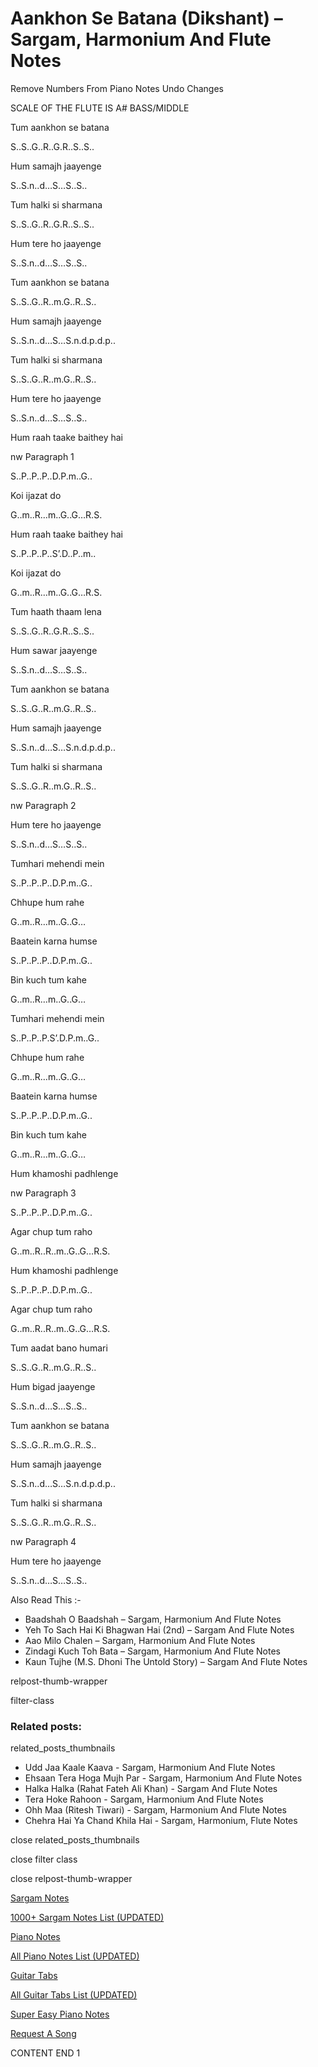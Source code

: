 
# Aankhon Se Batana (Dikshant) – Sargam, Harmonium And Flute Notes

Remove Numbers From Piano Notes
Undo Changes

SCALE OF THE FLUTE IS A# BASS/MIDDLE

Tum aankhon se batana

S..S..G..R..G.R..S..S..

Hum samajh jaayenge

S..S.n..d…S…S..S..

Tum halki si sharmana

S..S..G..R..G.R..S..S..

Hum tere ho jaayenge

S..S.n..d…S…S..S..

Tum aankhon se batana

S..S..G..R..m.G..R..S..

Hum samajh jaayenge

S..S.n..d…S…S.n.d.p.d.p..

Tum halki si sharmana

S..S..G..R..m.G..R..S..

Hum tere ho jaayenge

S..S.n..d…S…S..S..

Hum raah taake baithey hai

nw Paragraph 1

S..P..P..P..D.P.m..G..

Koi ijazat do

G..m..R…m..G..G…R.S.

Hum raah taake baithey hai

S..P..P..P..S’.D..P..m..

Koi ijazat do

G..m..R…m..G..G…R.S.

Tum haath thaam lena

S..S..G..R..G.R..S..S..

Hum sawar jaayenge

S..S.n..d…S…S..S..

Tum aankhon se batana

S..S..G..R..m.G..R..S..

Hum samajh jaayenge

S..S.n..d…S…S.n.d.p.d.p..

Tum halki si sharmana

S..S..G..R..m.G..R..S..

nw Paragraph 2

Hum tere ho jaayenge

S..S.n..d…S…S..S..

Tumhari mehendi mein

S..P..P..P..D.P.m..G..

Chhupe hum rahe

G..m..R…m..G..G…

Baatein karna humse

S..P..P..P..D.P.m..G..

Bin kuch tum kahe

G..m..R…m..G..G…

Tumhari mehendi mein

S..P..P..P.S’.D.P.m..G..

Chhupe hum rahe

G..m..R…m..G..G…

Baatein karna humse

S..P..P..P..D.P.m..G..

Bin kuch tum kahe

G..m..R…m..G..G…

Hum khamoshi padhlenge

nw Paragraph 3

S..P..P..P..D.P.m..G..

Agar chup tum raho

G..m..R..R..m..G..G…R.S.

Hum khamoshi padhlenge

S..P..P..P..D.P.m..G..

Agar chup tum raho

G..m..R..R..m..G..G…R.S.

Tum aadat bano humari

S..S..G..R..m.G..R..S..

Hum bigad jaayenge

S..S.n..d…S…S..S..

Tum aankhon se batana

S..S..G..R..m.G..R..S..

Hum samajh jaayenge

S..S.n..d…S…S.n.d.p.d.p..

Tum halki si sharmana

S..S..G..R..m.G..R..S..

nw Paragraph 4

Hum tere ho jaayenge

S..S.n..d…S…S..S..

Also Read This :-

* Baadshah O Baadshah – Sargam, Harmonium And Flute Notes
* Yeh To Sach Hai Ki Bhagwan Hai (2nd) – Sargam And Flute Notes
* Aao Milo Chalen – Sargam, Harmonium And Flute Notes
* Zindagi Kuch Toh Bata – Sargam, Harmonium And Flute Notes
* Kaun Tujhe (M.S. Dhoni The Untold Story) – Sargam And Flute Notes

relpost-thumb-wrapper

filter-class

### Related posts:

related_posts_thumbnails

* Udd Jaa Kaale Kaava - Sargam, Harmonium And Flute Notes
* Ehsaan Tera Hoga Mujh Par - Sargam, Harmonium And Flute Notes
* Halka Halka (Rahat Fateh Ali Khan) - Sargam And Flute Notes
* Tera Hoke Rahoon - Sargam, Harmonium And Flute Notes
* Ohh Maa (Ritesh Tiwari) - Sargam, Harmonium And Flute Notes
* Chehra Hai Ya Chand Khila Hai - Sargam, Harmonium, Flute Notes

close related_posts_thumbnails

close filter class

close relpost-thumb-wrapper

[Sargam Notes](https://www.notationsworld.com/sargam-notes.html)

[1000+ Sargam Notes List (UPDATED)](https://www.notationsworld.com/all-songs-list-sargam-notes.html)

[Piano Notes](https://www.notationsworld.com/piano-notes.html)

[All Piano Notes List (UPDATED)](https://www.notationsworld.com/all-songs-list-piano-notes.html)

[Guitar Tabs](https://www.notationsworld.com/guitar-tabs.html)

[All Guitar Tabs List (UPDATED)](https://www.notationsworld.com/all-songs-list-guitar-tabs.html)

[Super Easy Piano Notes](https://studywall.in/)

[Request A Song](https://www.notationsworld.com/request-a-song.html)

CONTENT END 1


